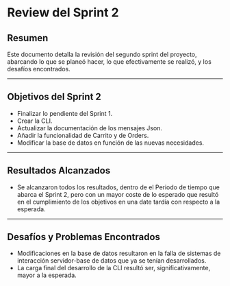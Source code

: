 # Review del Sprint 2

## Resumen

Este documento detalla la revisión del segundo sprint del proyecto, abarcando lo que se planeó hacer, lo que efectivamente se realizó, y los desafíos encontrados.

---

## Objetivos del Sprint 2

- Finalizar lo pendiente del Sprint 1.
- Crear la CLI.
- Actualizar la documentación de los mensajes Json.
- Añadir la funcionalidad de Carrito y de Orders.
- Modificar la base de datos en función de las nuevas necesidades.

---

## Resultados Alcanzados

- Se alcanzaron todos los resultados, dentro de el Periodo de tiempo que abarca el Sprint 2, pero con un mayor coste de lo esperado que resultó en el cumplimiento de los objetivos en una date tardía con respecto a la esperada.

---

## Desafíos y Problemas Encontrados

- Modificaciones en la base de datos resultaron en la falla de sistemas de interacción servidor-base de datos que ya se tenían desarrollados.
- La carga final del desarrollo de la CLI resultó ser, significativamente, mayor a la esperada.

